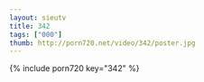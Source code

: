 ```yaml
--- 
layout: sieutv
title: 342
tags: ["000"]
thumb: http://porn720.net/video/342/poster.jpg
---
```

{% include porn720 key="342" %} 
